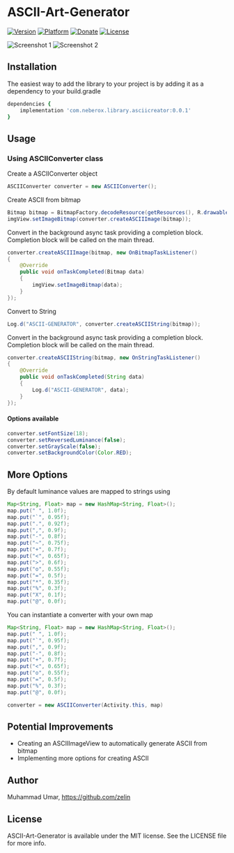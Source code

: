 # ASCII-Art-Generator

[![Version](https://img.shields.io/badge/Version-0.0.1-brightgreen.svg)](https://github.com/zelin/ASCII-Art-Generator)
[![Platform](https://img.shields.io/badge/Platform-Android-orange.svg)](https://github.com/zelin/ASCII-Art-Generator)
[![Donate](https://img.shields.io/badge/Donate-Bitcoin-green.svg)](https://github.com/zelin/ASCII-Art-Generator)
[![License](https://img.shields.io/badge/License-MIT-black.svg)](https://github.com/zelin/ASCII-Art-Generator)

![Screenshot 1](./Screenshots/image_1.png)
![Screenshot 2](./Screenshots/image_2.png)

## Installation

The easiest way to add the library to your project is by adding it as a dependency to your build.gradle

```ruby
dependencies {
    implementation 'com.neberox.library.asciicreator:0.0.1'
}
```

## Usage

### Using ASCIIConverter class

Create a ASCIIConverter object

```java
ASCIIConverter converter = new ASCIIConverter();
```

Create ASCII from bitmap

```java
Bitmap bitmap = BitmapFactory.decodeResource(getResources(), R.drawable.test_image);
imgView.setImageBitmap(converter.createASCIIImage(bitmap));
```

Convert in the background async task providing a completion block. 
Completion block will be called on the main thread.

```java
converter.createASCIIImage(bitmap, new OnBitmapTaskListener()
{
    @Override
    public void onTaskCompleted(Bitmap data)
    {
        imgView.setImageBitmap(data);
    }
});
```

Convert to String
```java
Log.d("ASCII-GENERATOR", converter.createASCIIString(bitmap));
```

Convert in the background async task providing a completion block. 
Completion block will be called on the main thread.

```java
converter.createASCIIString(bitmap, new OnStringTaskListener()
{
    @Override
    public void onTaskCompleted(String data)
    {
        Log.d("ASCII-GENERATOR", data);
    }
});
```

#### Options available

```java
converter.setFontSize(18);
converter.setReversedLuminance(false);
converter.setGrayScale(false);
converter.setBackgroundColor(Color.RED);
```

## More Options

By default luminance values are mapped to strings using 

```java
Map<String, Float> map = new HashMap<String, Float>();
map.put(" ", 1.0f);
map.put("`", 0.95f);
map.put(".", 0.92f);
map.put(",", 0.9f);
map.put("-", 0.8f);
map.put("~", 0.75f);
map.put("+", 0.7f);
map.put("<", 0.65f);
map.put(">", 0.6f);
map.put("o", 0.55f);
map.put("=", 0.5f);
map.put("*", 0.35f);
map.put("%", 0.3f);
map.put("X", 0.1f);
map.put("@", 0.0f);
```

You can instantiate a converter with your own map

```java
Map<String, Float> map = new HashMap<String, Float>();
map.put(" ", 1.0f);
map.put("`", 0.95f);
map.put(",", 0.9f);
map.put("-", 0.8f);
map.put("+", 0.7f);
map.put("<", 0.65f);
map.put("o", 0.55f);
map.put("=", 0.5f);
map.put("%", 0.3f);
map.put("@", 0.0f);

converter = new ASCIIConverter(Activity.this, map)
```

## Potential Improvements
* Creating an ASCIIImageView to automatically generate ASCII from bitmap
* Implementing more options for creating ASCII

## Author

Muhammad Umar, https://github.com/zelin

## License

ASCII-Art-Generator is available under the MIT license. See the LICENSE file for more info.
